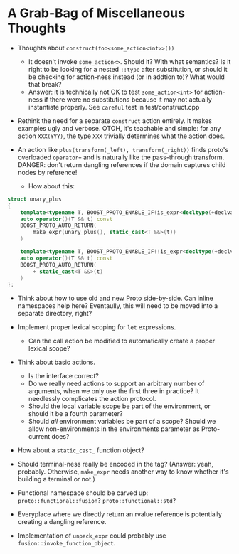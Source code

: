 A Grab-Bag of Miscellaneous Thoughts
====================================

* Thoughts about `construct(foo<some_action<int>>())`
    + It doesn't invoke `some_action<>`. Should it? With what semantics? Is it right to be looking
      for a nested `::type` after substitution, or should it be checking for action-ness instead
      (or in addtion to)? What would that break?
    + Answer: it is technically not OK to test `some_action<int>` for action-ness if there were
      no substitutions because it may not actually instantiate properly. See `careful` test in
      test/construct.cpp

* Rethink the need for a separate `construct` action entirely. It makes examples ugly and verbose.
  OTOH, it's teachable and simple: for any action `XXX(YYY)`, the type `XXX` trivially determines
  what the action does.

* An action like `plus(transform(_left), transform(_right))` finds proto's overloaded `operator+` 
  and is naturally like the pass-through transform. DANGER: don't return dangling references
  if the domain captures child nodes by reference!
    - How about this:

```cpp
struct unary_plus
{
    template<typename T, BOOST_PROTO_ENABLE_IF(is_expr<decltype(+declval<T>())>::value)>
    auto operator()(T && t) const
    BOOST_PROTO_AUTO_RETURN(
        make_expr(unary_plus(), static_cast<T &&>(t))
    )            

    template<typename T, BOOST_PROTO_ENABLE_IF(!is_expr<decltype(+declval<T>())>::value)>
    auto operator()(T && t) const
    BOOST_PROTO_AUTO_RETURN(
        + static_cast<T &&>(t)
    )
};
```

* Think about how to use old and new Proto side-by-side. Can inline namespaces help here?
  Eventaully, this will need to be moved into a separate directory, right?

* Implement proper lexical scoping for `let` expressions.
    + Can the call action be modified to automatically create a proper lexical scope?

* Think about basic actions.
    + Is the interface correct?
    + Do we really need actions to support an arbitrary number of arguments, when we only use
      the first three in practice? It needlessly complicates the action protocol.
    + Should the local variable scope be part of the environment, or should it be a
      fourth parameter?
    + Should *all* environment variables be part of a scope? Should we allow
      non-environments in the environments parameter as Proto-current does?

* How about a `static_cast_` function object?

* Should terminal-ness really be encoded in the tag? (Answer: yeah, probably. Otherwise, `make_expr`
  needs another way to know whether it's building a terminal or not.)

* Functional namespace should be carved up: `proto::functional::fusion`? `proto::functional::std`?

* Everyplace where we directly return an rvalue reference is potentially creating a dangling
  reference.

* Implementation of `unpack_expr` could probably use `fusion::invoke_function_object`.
